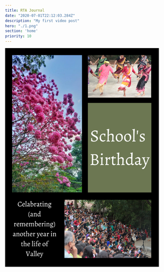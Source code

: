```yaml
---
title: RTA Journal
date: "2020-07-01T22:12:03.284Z"
description: "My first video post"
hero: "./1.png"
section: 'home'
priority: 10
---
```


![1](./1.png)
